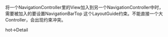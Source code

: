 将一个NavigationController里的View加入到另一个NavigationController中时，需要被加入的要设置NavigationBarTop 这个LayoutGuide约束。不能直接一个大Controller，会出现约束冲突。


hot->Detail